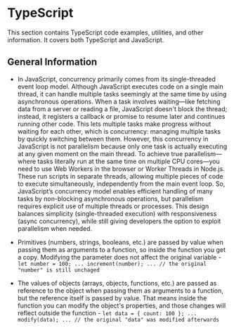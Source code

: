# TypeScript

This section contains TypeScript code examples, utilities, and other information.
It covers both TypeScript and JavaScript.

## General Information

- In JavaScript, concurrency primarily comes from its single-threaded event loop model. Although JavaScript executes code on a single main thread, it can handle multiple tasks seemingly at the same time by using asynchronous operations. When a task involves waiting—like fetching data from a server or reading a file, JavaScript doesn't block the thread; instead, it registers a callback or promise to resume later and continues running other code. This lets multiple tasks make progress without waiting for each other, which is concurrency: managing multiple tasks by quickly switching between them. However, this concurrency in JavaScript is not parallelism because only one task is actually executing at any given moment on the main thread. To achieve true parallelism—where tasks literally run at the same time on multiple CPU cores—you need to use Web Workers in the browser or Worker Threads in Node.js. These run scripts in separate threads, allowing multiple pieces of code to execute simultaneously, independently from the main event loop. So, JavaScript’s concurrency model enables efficient handling of many tasks by non-blocking asynchronous operations, but parallelism requires explicit use of multiple threads or processes. This design balances simplicity (single-threaded execution) with responsiveness (async concurrency), while still giving developers the option to exploit parallelism when needed.

- Primitives (numbers, strings, booleans, etc.) are passed by value when passing them as arguments to a function, so inside the function you get a copy. Modifying the parameter does not affect the original variable - `let number = 100; ... increment(number); ... // the original "number" is still unchaged`

- The values of objects (arrays, objects, functions, etc.) are passed as reference to the object when passing them as arguments to a function, but the reference itself is passed by value. That means inside the function you can modify the object's properties, and those changes will reflect outside the function - `let data = { count: 100 }; ... modify(data); ... // the original "data" was modified afterwards`

